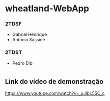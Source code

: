 # wheatland-WebApp

### 2TDSF
- Gabriel Henrique
- Antonio Sassine
### 2TDST
- Pedro Dib

#

## Link do vídeo de demonstração
https://www.youtube.com/watch?v=_uJIbL55C_c
#
